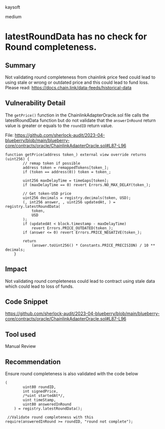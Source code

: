 kaysoft

medium

# latestRoundData has no check for Round completeness.

## Summary
Not validating round completeness from chainlink price feed could lead to using stale or wrong or outdated price and this could lead to fund loss.
Please read: https://docs.chain.link/data-feeds/historical-data

## Vulnerability Detail
The `getPrice()` function in the ChainlinkAdapterOracle.sol file calls the latestRoundData function but do not validate that the `answerInRound` return value is greater or equals to the `roundID` return value.

File: https://github.com/sherlock-audit/2023-04-blueberry/blob/main/blueberry-core/contracts/oracle/ChainlinkAdapterOracle.sol#L87-L96

```solidity
function getPrice(address token_) external view override returns (uint256) {
        // remap token if possible
        address token = remappedTokens[token_];
        if (token == address(0)) token = token_;

        uint256 maxDelayTime = timeGaps[token];
        if (maxDelayTime == 0) revert Errors.NO_MAX_DELAY(token_);

        // Get token-USD price
        uint256 decimals = registry.decimals(token, USD);
        (, int256 answer, , uint256 updatedAt, ) = registry.latestRoundData(
            token,
            USD
        );
        if (updatedAt < block.timestamp - maxDelayTime)
            revert Errors.PRICE_OUTDATED(token_);
        if (answer <= 0) revert Errors.PRICE_NEGATIVE(token_);

        return
            (answer.toUint256() * Constants.PRICE_PRECISION) / 10 ** decimals;
    }
```
## Impact
Not validating round completeness could lead to contract using stale data which could lead to loss of funds.

## Code Snippet
https://github.com/sherlock-audit/2023-04-blueberry/blob/main/blueberry-core/contracts/oracle/ChainlinkAdapterOracle.sol#L87-L96

## Tool used
Manual Review

## Recommendation
Ensure round completeness is also validated with the code below
```solidity
(
        uint80 roundID,
        int signedPrice,
        /*uint startedAt*/,
        uint timeStamp,
        uint80 answeredInRound
    ) = registry.latestRoundData();
    
 //Validate round completeness with this   
require(answeredInRound >= roundID, "round not complete");
```